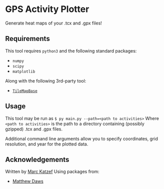 # GPS Activity Plotter
Generate heat maps of your .tcx and .gpx files!

## Requirements
This tool requires `python3` and the following standard packages:
* `numpy`
* `scipy`
* `matplotlib`

Along with the following 3rd-party tool:
* [`TileMapBase`](https://github.com/MatthewDaws/TileMapBase)

## Usage
This tool may be run as
`$ py main.py --path=<path to activities>`
Where `<path to activities>` is the path to a directory containing (possibly gzipped) .tcx and .gpx files.

Additional command line arguments allow you to specify coordinates, grid resolution, and year for the plotted data.

## Acknowledgements
Written by [Marc Katzef](https://www.github.com/mkatzef)
Using packages from:
* [Matthew Daws](https://github.com/MatthewDaws)
